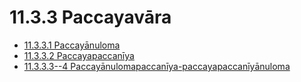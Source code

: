 

# 11.3.3 Paccayavāra

* [11.3.3.1 Paccayānuloma](11.3.3/11.3.3.1.md)
* [11.3.3.2 Paccayapaccanīya](11.3.3/11.3.3.2.md)
* [11.3.3.3--4 Paccayānulomapaccanīya-paccayapaccanīyānuloma](11.3.3/11.3.3.3--4.md)



